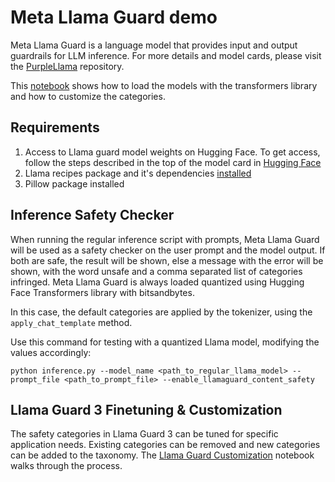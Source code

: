 # Meta Llama Guard demo
<!-- markdown-link-check-disable -->
Meta Llama Guard is a language model that provides input and output guardrails for LLM inference. For more details and model cards, please visit the [PurpleLlama](https://github.com/meta-llama/PurpleLlama) repository.

This [notebook](llama_guard_text_&_vision_inference.ipynb) shows how to load the models with the transformers library and how to customize the categories.

## Requirements
1. Access to Llama guard model weights on Hugging Face. To get access, follow the steps described in the top of the model card in [Hugging Face](https://huggingface.co/meta-llama/Llama-Guard-3-1B)
2. Llama recipes package and it's dependencies [installed](https://github.com/meta-llama/llama-recipes?tab=readme-ov-file#installing)
3. Pillow package installed

## Inference Safety Checker
When running the regular inference script with prompts, Meta Llama Guard will be used as a safety checker on the user prompt and the model output. If both are safe, the result will be shown, else a message with the error will be shown, with the word unsafe and a comma separated list of categories infringed. Meta Llama Guard is always loaded quantized using Hugging Face Transformers library with bitsandbytes.

In this case, the default categories are applied by the tokenizer, using the `apply_chat_template` method.

Use this command for testing with a quantized Llama model, modifying the values accordingly:

`python inference.py --model_name <path_to_regular_llama_model> --prompt_file <path_to_prompt_file> --enable_llamaguard_content_safety`

## Llama Guard 3 Finetuning & Customization
The safety categories in Llama Guard 3 can be tuned for specific application needs. Existing categories can be removed and new categories can be added to the taxonomy. The [Llama Guard Customization](./llama_guard_customization_via_prompting_and_fine_tuning.ipynb) notebook walks through the process.